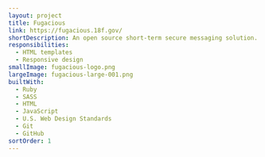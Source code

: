 ```yaml
---
layout: project
title: Fugacious
link: https://fugacious.18f.gov/
shortDescription: An open source short-term secure messaging solution.
responsibilities:
  - HTML templates
  - Responsive design
smallImage: fugacious-logo.png
largeImage: fugacious-large-001.png
builtWith:
  - Ruby
  - SASS
  - HTML
  - JavaScript
  - U.S. Web Design Standards
  - Git
  - GitHub
sortOrder: 1
---
```

